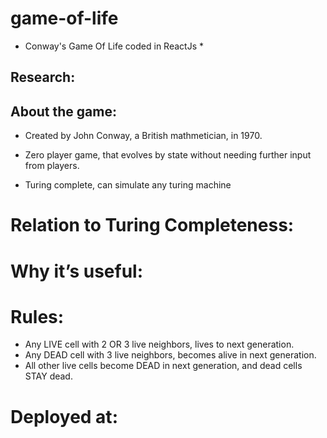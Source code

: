 # game-of-life
 * Conway's Game Of Life coded in ReactJs *
 
## Research:

## About the game:
* Created by John Conway, a British mathmetician, in 1970.
* Zero player game, that evolves by state without needing further input from players.

* Turing complete, can simulate any turing machine

# Relation to Turing Completeness:

# Why it’s useful:


# Rules:
* Any LIVE cell with 2 OR 3 live neighbors, lives to next generation. 
* Any DEAD cell with 3 live neighbors, becomes alive in next generation.
* All other live cells become DEAD in next generation, and dead cells STAY dead.

 



# Deployed at:
